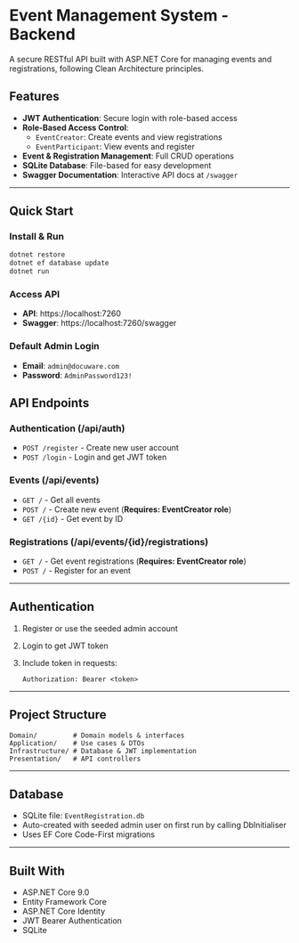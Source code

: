 # Event Management System - Backend

A secure RESTful API built with ASP.NET Core for managing events and registrations, following Clean Architecture principles.

## Features

- **JWT Authentication**: Secure login with role-based access
- **Role-Based Access Control**:
  - `EventCreator`: Create events and view registrations
  - `EventParticipant`: View events and register
- **Event & Registration Management**: Full CRUD operations
- **SQLite Database**: File-based for easy development
- **Swagger Documentation**: Interactive API docs at `/swagger`

---

## Quick Start

### Install & Run

```bash
dotnet restore
dotnet ef database update
dotnet run
```

### Access API

- **API**: https://localhost:7260  
- **Swagger**: https://localhost:7260/swagger  

### Default Admin Login

- **Email**: `admin@docuware.com`  
- **Password**: `AdminPassword123!`  


## API Endpoints

### Authentication (/api/auth)
- `POST /register` - Create new user account
- `POST /login` - Login and get JWT token

### Events (/api/events)
- `GET /` - Get all events
- `POST /` - Create new event (**Requires: EventCreator role**)
- `GET /{id}` - Get event by ID

### Registrations (/api/events/{id}/registrations)
- `GET /` - Get event registrations (**Requires: EventCreator role**)
- `POST /` - Register for an event

---

## Authentication

1. Register or use the seeded admin account
2. Login to get JWT token
3. Include token in requests:  

   ```
   Authorization: Bearer <token>
   ```

---

## Project Structure

```
Domain/         # Domain models & interfaces
Application/    # Use cases & DTOs  
Infrastructure/ # Database & JWT implementation
Presentation/   # API controllers
```

---

## Database

- SQLite file: `EventRegistration.db`
- Auto-created with seeded admin user on first run by calling DbInitialiser
- Uses EF Core Code-First migrations

---

## Built With

- ASP.NET Core 9.0
- Entity Framework Core
- ASP.NET Core Identity
- JWT Bearer Authentication
- SQLite
